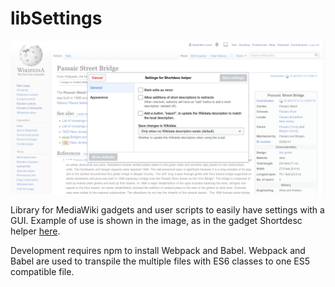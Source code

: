 # libSettings
![](https://raw.githubusercontent.com/galobtter/libSettings/master/Shortdesc_helper_settings_screenshot.png)

Library for MediaWiki gadgets and user scripts to easily have settings with a GUI. Example of use is shown in the image, as in the gadget Shortdesc helper [here](https://en.wikipedia.org/wiki/Wikipedia:Shortdesc_helper#Options).

Development requires npm to install Webpack and Babel. Webpack and Babel are used to transpile the multiple files with ES6 classes to one ES5 compatible file.
